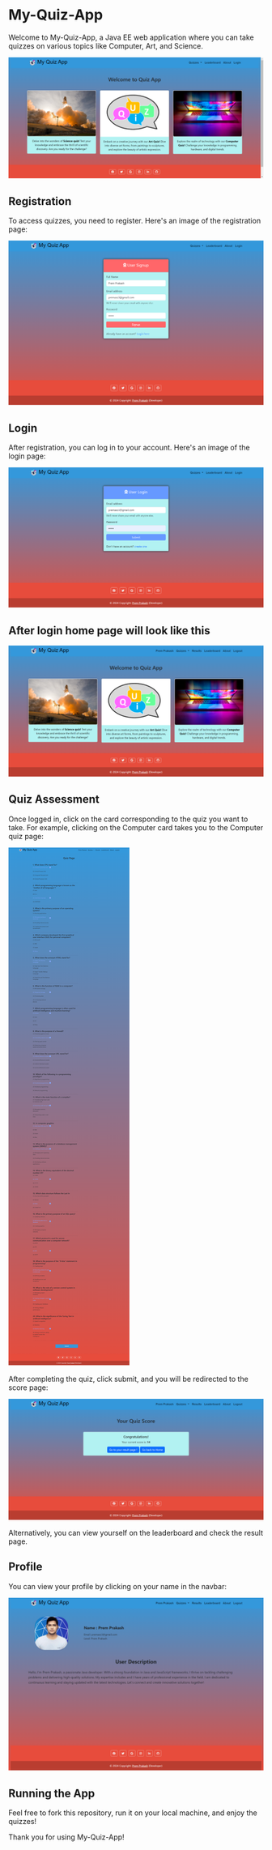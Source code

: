 # My-Quiz-App

Welcome to My-Quiz-App, a Java EE web application where you can take quizzes on various topics like Computer, Art, and Science.

![Registration Page](https://github.com/eklavya-byte/My-Quiz-App/blob/main/src/main/webapp/projectImg/My-Quiz-App.png?raw=true)

## Registration

To access quizzes, you need to register. Here's an image of the registration page:

![Registration Page](https://github.com/eklavya-byte/My-Quiz-App/blob/main/src/main/webapp/projectImg/User-Signup.png?raw=true)

## Login

After registration, you can log in to your account. Here's an image of the login page:

![Login Page](https://github.com/eklavya-byte/My-Quiz-App/blob/main/src/main/webapp/projectImg/User-Login.png?raw=true)

## After login home page will look like this 
![Login Page](https://github.com/eklavya-byte/My-Quiz-App/blob/main/src/main/webapp/projectImg/My-Quiz-App-after.png?raw=true)

## Quiz Assessment

Once logged in, click on the card corresponding to the quiz you want to take. For example, clicking on the Computer card takes you to the Computer quiz page:

![Computer Quiz Page](https://github.com/eklavya-byte/My-Quiz-App/blob/main/src/main/webapp/projectImg/Quiz-Page.png?raw=true)

After completing the quiz, click submit, and you will be redirected to the score page:

![Score Page](https://github.com/eklavya-byte/My-Quiz-App/blob/main/src/main/webapp/projectImg/My-Quiz-App-Score.png?raw=true)

Alternatively, you can view yourself on the leaderboard and check the result page.

## Profile

You can view your profile by clicking on your name in the navbar:

![Profile Page](https://github.com/eklavya-byte/My-Quiz-App/blob/main/src/main/webapp/projectImg/Profile-Quiz-App.png?raw=true)

## Running the App

Feel free to fork this repository, run it on your local machine, and enjoy the quizzes! 


Thank you for using My-Quiz-App!
